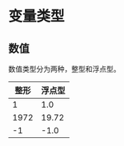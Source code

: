 # 变量类型

## 数值

数值类型分为两种，整型和浮点型。

| 整形 | 浮点型 |
| ---- | ------ |
| 1    | 1.0    |
| 1972 | 19.72  |
| -1   | -1.0   |
